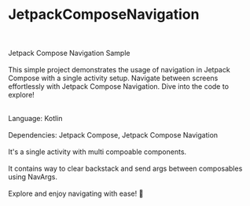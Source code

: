 # JetpackComposeNavigation<br><br>

Jetpack Compose Navigation Sample<br><br>
This simple project demonstrates the usage of navigation in Jetpack Compose with a single activity setup. Navigate between screens effortlessly with Jetpack Compose Navigation. Dive into the code to explore!<br><br>

Language: Kotlin<br><br>
Dependencies: Jetpack Compose, Jetpack Compose Navigation<br><br>
It's a single activity with multi compoable components.<br><br>
It contains way to clear backstack and send args between composables using NavArgs.<br><br>
Explore and enjoy navigating with ease! 🚀<br><br>
